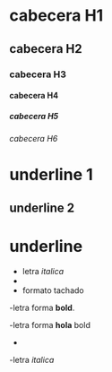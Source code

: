 # cabecera H1
## cabecera H2
### cabecera H3
#### cabecera H4
##### cabecera H5
###### cabecera H6
 
 underline 1
 =
 underline 2
 ---
 underline
 ====

 - letra *italica*
 -
 - formato tachado
 
 -letra forma __bold__.

 -letra forma **hola** bold

 -
 -letra *italica*